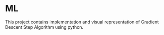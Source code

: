# ML
This project contains implementation and visual representation of Gradient Descent Step Algorithm using python. 
